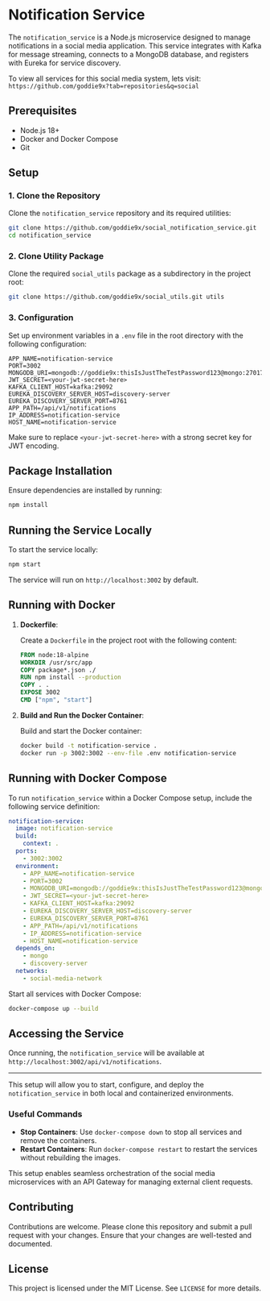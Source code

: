 # Notification Service

The `notification_service` is a Node.js microservice designed to manage notifications in a social media application. This service integrates with Kafka for message streaming, connects to a MongoDB database, and registers with Eureka for service discovery.

To view all services for this social media system, lets visit: `https://github.com/goddie9x?tab=repositories&q=social`

## Prerequisites

- Node.js 18+
- Docker and Docker Compose
- Git

## Setup

### 1. Clone the Repository

Clone the `notification_service` repository and its required utilities:

```bash
git clone https://github.com/goddie9x/social_notification_service.git
cd notification_service
```

### 2. Clone Utility Package

Clone the required `social_utils` package as a subdirectory in the project root:

```bash
git clone https://github.com/goddie9x/social_utils.git utils
```

### 3. Configuration

Set up environment variables in a `.env` file in the root directory with the following configuration:

```dotenv
APP_NAME=notification-service
PORT=3002
MONGODB_URI=mongodb://goddie9x:thisIsJustTheTestPassword123@mongo:27017/notification
JWT_SECRET=<your-jwt-secret-here>
KAFKA_CLIENT_HOST=kafka:29092
EUREKA_DISCOVERY_SERVER_HOST=discovery-server
EUREKA_DISCOVERY_SERVER_PORT=8761
APP_PATH=/api/v1/notifications
IP_ADDRESS=notification-service
HOST_NAME=notification-service
```

Make sure to replace `<your-jwt-secret-here>` with a strong secret key for JWT encoding.

## Package Installation

Ensure dependencies are installed by running:

```bash
npm install
```

## Running the Service Locally

To start the service locally:

```bash
npm start
```

The service will run on `http://localhost:3002` by default.

## Running with Docker

1. **Dockerfile**:

   Create a `Dockerfile` in the project root with the following content:

   ```dockerfile
   FROM node:18-alpine
   WORKDIR /usr/src/app
   COPY package*.json ./
   RUN npm install --production
   COPY . .
   EXPOSE 3002
   CMD ["npm", "start"]
   ```

2. **Build and Run the Docker Container**:

   Build and start the Docker container:

   ```bash
   docker build -t notification-service .
   docker run -p 3002:3002 --env-file .env notification-service
   ```

## Running with Docker Compose

To run `notification_service` within a Docker Compose setup, include the following service definition:

```yaml
notification-service:
  image: notification-service
  build:
    context: .
  ports:
    - 3002:3002
  environment:
    - APP_NAME=notification-service
    - PORT=3002
    - MONGODB_URI=mongodb://goddie9x:thisIsJustTheTestPassword123@mongo:27017/notification
    - JWT_SECRET=<your-jwt-secret-here>
    - KAFKA_CLIENT_HOST=kafka:29092
    - EUREKA_DISCOVERY_SERVER_HOST=discovery-server
    - EUREKA_DISCOVERY_SERVER_PORT=8761
    - APP_PATH=/api/v1/notifications
    - IP_ADDRESS=notification-service
    - HOST_NAME=notification-service
  depends_on:
    - mongo
    - discovery-server
  networks:
    - social-media-network
```

Start all services with Docker Compose:

```bash
docker-compose up --build
```

## Accessing the Service

Once running, the `notification_service` will be available at `http://localhost:3002/api/v1/notifications`.

---

This setup will allow you to start, configure, and deploy the `notification_service` in both local and containerized environments.

### Useful Commands

- **Stop Containers**: Use `docker-compose down` to stop all services and remove the containers.
- **Restart Containers**: Run `docker-compose restart` to restart the services without rebuilding the images.

This setup enables seamless orchestration of the social media microservices with an API Gateway for managing external client requests.

## Contributing

Contributions are welcome. Please clone this repository and submit a pull request with your changes. Ensure that your changes are well-tested and documented.

## License

This project is licensed under the MIT License. See `LICENSE` for more details.